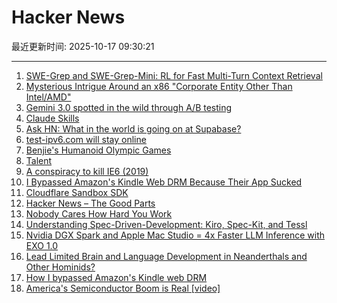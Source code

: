 # Hacker News

最近更新时间: 2025-10-17 09:30:21

--- 
1. [SWE-Grep and SWE-Grep-Mini: RL for Fast Multi-Turn Context Retrieval](https://cognition.ai/blog/swe-grep) 
2. [Mysterious Intrigue Around an x86 "Corporate Entity Other Than Intel/AMD"](https://www.phoronix.com/news/x86-Opcodes-Not-AMD-Or-Intel) 
3. [Gemini 3.0 spotted in the wild through A/B testing](https://ricklamers.io/posts/gemini-3-spotted-in-the-wild/) 
4. [Claude Skills](https://www.anthropic.com/news/skills) 
5. [Ask HN: What in the world is going on at Supabase?](https://news.ycombinator.com/item?id=45609621) 
6. [test-ipv6.com will stay online](https://status.test-ipv6.com) 
7. [Benjie's Humanoid Olympic Games](https://generalrobots.substack.com/p/benjies-humanoid-olympic-games) 
8. [Talent](https://www.felixstocker.com/blog/talent) 
9. [A conspiracy to kill IE6 (2019)](https://blog.chriszacharias.com/a-conspiracy-to-kill-ie6) 
10. [I Bypassed Amazon's Kindle Web DRM Because Their App Sucked](https://blog.pixelmelt.dev/kindle-web-drm/) 
11. [Cloudflare Sandbox SDK](https://sandbox.cloudflare.com/) 
12. [Hacker News – The Good Parts](https://smartmic.bearblog.dev/why-hacker-news/) 
13. [Nobody Cares How Hard You Work](https://alifeengineered.substack.com/p/nobody-cares-how-hard-you-work) 
14. [Understanding Spec-Driven-Development: Kiro, Spec-Kit, and Tessl](https://martinfowler.com/articles/exploring-gen-ai/sdd-3-tools.html) 
15. [Nvidia DGX Spark and Apple Mac Studio = 4x Faster LLM Inference with EXO 1.0](https://blog.exolabs.net/nvidia-dgx-spark/) 
16. [Lead Limited Brain and Language Development in Neanderthals and Other Hominids?](https://today.ucsd.edu/story/did-lead-limit-brain-and-language-development-in-neanderthals-and-other-extinct-hominids) 
17. [How I bypassed Amazon's Kindle web DRM](https://blog.pixelmelt.dev/kindle-web-drm/) 
18. [America's Semiconductor Boom is Real [video]](https://www.youtube.com/watch?v=T-jt3qBzJ4A) 
